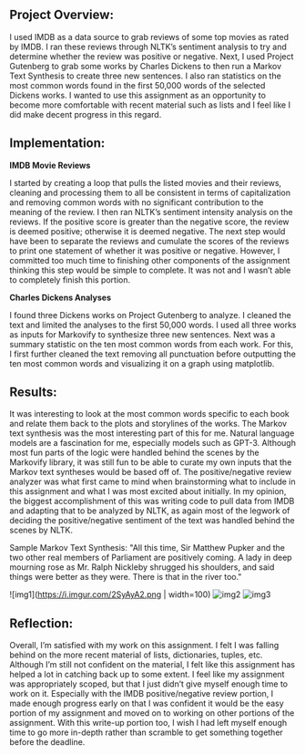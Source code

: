 ## Project Overview:
I used IMDB as a data source to grab reviews of some top movies as rated by IMDB. I ran these reviews through NLTK’s sentiment analysis to try and determine whether the review was positive or negative. Next, I used Project Gutenberg to grab some works by Charles Dickens to then run a Markov Text Synthesis to create three new sentences. I also ran statistics on the most common words found in the first 50,000 words of the selected Dickens works. I wanted to use this assignment as an opportunity to become more comfortable with recent material such as lists and I feel like I did make decent progress in this regard.

## Implementation: 
**IMDB Movie Reviews**

I started by creating a loop that pulls the listed movies and their reviews, cleaning and processing them to all be consistent in terms of capitalization and removing common words with no significant contribution to the meaning of the review. I then ran NLTK’s sentiment intensity analysis on the reviews. If the positive score is greater than the negative score, the review is deemed positive; otherwise it is deemed negative. The next step would have been to separate the reviews and cumulate the scores of the reviews to print one statement of whether it was positive or negative. However, I committed too much time to finishing other components of the assignment thinking this step would be simple to complete. It was not and I wasn’t able to completely finish this portion.

**Charles Dickens Analyses**

I found three Dickens works on Project Gutenberg to analyze. I cleaned the text and limited the analyses to the first 50,000 words. I used all three works as inputs for Markovify to synthesize three new sentences. Next was a summary statistic on the ten most common words from each work. For this, I first further cleaned the text removing all punctuation before outputting the ten most common words and visualizing it on a graph using matplotlib.
 
## Results:
It was interesting to look at the most common words specific to each book and relate them back to the plots and storylines of the works. The Markov text synthesis was the most interesting part of this for me. Natural language models are a fascination for me, especially models such as GPT-3. Although most fun parts of the logic were handled behind the scenes by the Markovify library, it was still fun to be able to curate my own inputs that the Markov text syntheses would be based off of.
The positive/negative review analyzer was what first came to mind when brainstorming what to include in this assignment and what I was most excited about initially. In my opinion, the biggest accomplishment of this was writing code to pull data from IMDB and adapting that to be analyzed by NLTK, as again most of the legwork of deciding the positive/negative sentiment of the text was handled behind the scenes by NLTK.

Sample Markov Text Synthesis: "All this time, Sir Matthew Pupker and the two other real members of Parliament are positively coming. A lady in deep mourning rose as Mr. Ralph Nickleby shrugged his shoulders, and said things were better as they were. There is that in the river too."

![img1](https://i.imgur.com/2SyAyA2.png | width=100)
![img2](https://i.imgur.com/W1yVeyD.png)
![img3](https://i.imgur.com/is4SKf4.png)

## Reflection:
Overall, I’m satisfied with my work on this assignment. I felt I was falling behind on the more recent material of lists, dictionaries, tuples, etc. Although I’m still not confident on the material, I felt like this assignment has helped a lot in catching back up to some extent. I feel like my assignment was appropriately scoped, but that I just didn’t give myself enough time to work on it. Especially with the IMDB positive/negative review portion, I made enough progress early on that I was confident it would be the easy portion of my assignment and moved on to working on other portions of the assignment. With this write-up portion too, I wish I had left myself enough time to go more in-depth rather than scramble to get something together before the deadline. 
